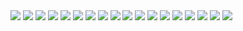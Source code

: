 <img src="https://i.ibb.co/2j4XkRF/jujutsu-kaisen-232-1.jpg">
<img src="https://i.ibb.co/yggYmV9/jujutsu-kaisen-232-2.jpg">
<img src="https://i.ibb.co/VDj5HFz/jujutsu-kaisen-232-3.jpg">
<img src="https://i.ibb.co/TT7Dcd8/jujutsu-kaisen-232-4.jpg">
<img src="https://i.ibb.co/zNQs51z/jujutsu-kaisen-232-5.jpg">
<img src="https://i.ibb.co/tm2CSRN/jujutsu-kaisen-232-6.jpg">
<img src="https://i.ibb.co/3hBNh48/jujutsu-kaisen-232-7.jpg">
<img src="https://i.ibb.co/vqKjXJQ/jujutsu-kaisen-232-8.jpg">
<img src="https://i.ibb.co/YpGQZVF/jujutsu-kaisen-232-9.jpg">
<img src="https://i.ibb.co/gmP368j/jujutsu-kaisen-232-10.jpg">
<img src="https://i.ibb.co/g4FjqrY/jujutsu-kaisen-232-11.jpg">
<img src="https://i.ibb.co/YbYhk8k/jujutsu-kaisen-232-12.jpg">
<img src="https://i.ibb.co/JHjr8G1/jujutsu-kaisen-232-13.jpg">
<img src="https://i.ibb.co/rZmQZ8f/jujutsu-kaisen-232-14.jpg">
<img src="https://i.ibb.co/gvrfPp5/jujutsu-kaisen-232-15.jpg">
<img src="https://i.ibb.co/sQjB5nj/jujutsu-kaisen-232-16.jpg">
<img src="https://i.ibb.co/C0ZzgS1/jujutsu-kaisen-232-17.jpg">
<img src="https://i.ibb.co/TL0pb0Y/jujutsu-kaisen-232-18.jpg">
